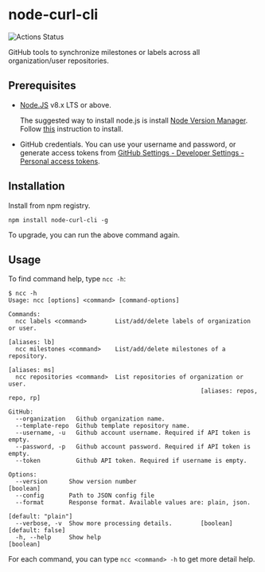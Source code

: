 # node-curl-cli

![Actions Status](https://wdp9fww0r9.execute-api.us-west-2.amazonaws.com/production/badge/jackjia-ibm/node-curl-cli?style=flat-square)

GitHub tools to synchronize milestones or labels across all organization/user repositories.

## Prerequisites

- [Node.JS](https://nodejs.org/) v8.x LTS or above.

  The suggested way to install node.js is install [Node Version Manager](https://github.com/creationix/nvm). Follow [this](https://github.com/creationix/nvm#installation) instruction to install.

- GitHub credentials. You can use your username and password, or generate access tokens from [GitHub Settings - Developer Settings - Personal access tokens](https://github.com/settings/tokens).

## Installation

Install from npm registry.

```
npm install node-curl-cli -g
```

To upgrade, you can run the above command again.

## Usage

To find command help, type `ncc -h`:

```
$ ncc -h
Usage: ncc [options] <command> [command-options]

Commands:
  ncc labels <command>        List/add/delete labels of organization or user.
                                                                   [aliases: lb]
  ncc milestones <command>    List/add/delete milestones of a repository.
                                                                   [aliases: ms]
  ncc repositories <command>  List repositories of organization or user.
                                                      [aliases: repos, repo, rp]

GitHub:
  --organization   Github organization name.
  --template-repo  Github template repository name.
  --username, -u   Github account username. Required if API token is empty.
  --password, -p   Github account password. Required if API token is empty.
  --token          Github API token. Required if username is empty.

Options:
  --version      Show version number                                   [boolean]
  --config       Path to JSON config file
  --format       Response format. Available values are: plain, json.
                                                              [default: "plain"]
  --verbose, -v  Show more processing details.        [boolean] [default: false]
  -h, --help     Show help                                             [boolean]
```

For each command, you can type `ncc <command> -h` to get more detail help.
